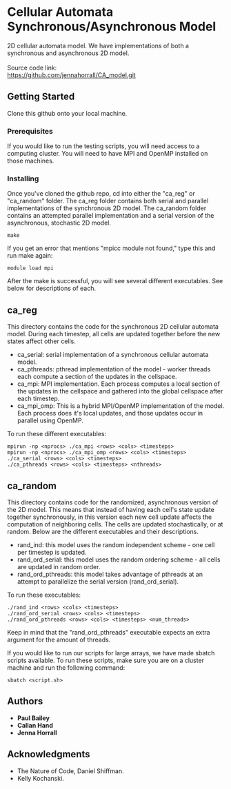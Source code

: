 # Cellular Automata Synchronous/Asynchronous Model

2D cellular automata model. We have implementations of both a synchronous and asynchronous 2D model. 
<br />
<br /> Source code link: 
<br /> https://github.com/jennahorrall/CA_model.git

## Getting Started

Clone this github onto your local machine. 

### Prerequisites

If you would like to run the testing scripts, you will need access to a computing cluster. You will need to have MPI and OpenMP installed on those machines.

### Installing

Once you've cloned the github repo, cd into either the "ca_reg" or "ca_random" folder. The ca_reg folder contains both serial and parallel implementations of the synchronous 2D model. The ca_random folder contains an attempted parallel implementation and a serial version of the asynchronous, stochastic 2D model.

```
make
```

If you get an error that mentions "mpicc module not found," type this and run make again:

```
module load mpi
```


After the make is successful, you will see several different executables. See below for descriptions of each.


## ca_reg
This directory contains the code for the synchronous 2D cellular automata model. During each timestep, all cells are updated together before the new states affect other cells. 


* ca_serial: serial implementation of a synchronous cellular automata model.
* ca_pthreads: pthread implementation of the model - worker threads each compute a section of the updates in the cellspace.
* ca_mpi: MPI implementation. Each process computes a local section of the updates in the cellspace and gathered into the global cellspace after each timestep.
* ca_mpi_omp: This is a hybrid MPI/OpenMP implementation of the model. Each process does it's local updates, and those updates occur in parallel using OpenMP.

To run these different executables:

```
mpirun -np <nprocs> ./ca_mpi <rows> <cols> <timesteps>
mpirun -np <nprocs> ./ca_mpi_omp <rows> <cols> <timesteps>
./ca_serial <rows> <cols> <timesteps>
./ca_pthreads <rows> <cols> <timesteps> <nthreads>
```

## ca_random
This directory contains code for the randomized, asynchronous version of the 2D model. This means that instead of having each cell's state update together synchronously, in this version each new cell update affects the computation of neighboring cells. The cells are updated stochastically, or at random. Below are the different executables and their descriptions.

* rand_ind: this model uses the random independent scheme - one cell per timestep is updated.
* rand_ord_serial: this model uses the random ordering scheme - all cells are updated in random order.
* rand_ord_pthreads: this model takes advantage of pthreads at an attempt to parallelize the serial version (rand_ord_serial).

To run these executables:

```
./rand_ind <rows> <cols> <timesteps>
./rand_ord_serial <rows> <cols> <timesteps>
./rand_ord_pthreads <rows> <cols> <timesteps> <num_threads>
```

Keep in mind that the "rand_ord_pthreads" executable expects an extra argument for the amount of threads.

If you would like to run our scripts for large arrays, we have made sbatch scripts available. To run these scripts, make sure you are on a cluster machine and run the following command:

```
sbatch <script.sh>
```


## Authors

* **Paul Bailey** 
* **Callan Hand** 
* **Jenna Horrall** 



## Acknowledgments

* The Nature of Code, Daniel Shiffman.
* Kelly Kochanski.

